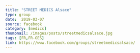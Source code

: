 ```yaml
---
title: "STREET MEDICS Alsace"
type: group
date:  2019-03-07
source: facebook
category: [medics]
thumbnail: /images/posts/streetmedicsalsace.jpg
tags: [FR,FR-GES]
link: https://www.facebook.com/groups/streetmedicsalsace/
---
```

